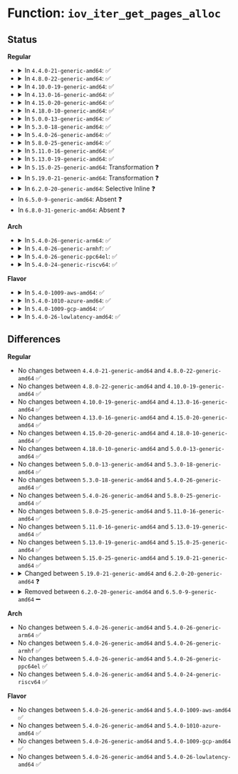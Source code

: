 # Function: <code>iov_iter_get_pages_alloc</code>

## Status
<b>Regular</b>
<ul>
<li>
<details>
<summary>In <code>4.4.0-21-generic-amd64</code>: ✅</summary>

```c
ssize_t iov_iter_get_pages_alloc(struct iov_iter * i, struct page * * * pages, size_t maxsize, size_t * start)
```

```json
{
  "name": "iov_iter_get_pages_alloc",
  "collision_type": "Unique Global",
  "inline_type": "No",
  "funcs": [
    {
      "addr": 18446744071583024480,
      "name": "iov_iter_get_pages_alloc",
      "external": true,
      "loc": "lib/iov_iter.c:617",
      "file": "lib/iov_iter.c",
      "inline": "seen, unknown",
      "caller_inline": [],
      "caller_func": []
    }
  ],
  "symbols": [
    {
      "addr": 18446744071583024480,
      "name": "iov_iter_get_pages_alloc",
      "section": ".text",
      "bind": "STB_GLOBAL",
      "size": 620
    }
  ]
}
```
</details>
</li>
<li>
<details>
<summary>In <code>4.8.0-22-generic-amd64</code>: ✅</summary>

```c
ssize_t iov_iter_get_pages_alloc(struct iov_iter * i, struct page * * * pages, size_t maxsize, size_t * start)
```

```json
{
  "name": "iov_iter_get_pages_alloc",
  "collision_type": "Unique Global",
  "inline_type": "No",
  "funcs": [
    {
      "addr": 18446744071583311952,
      "name": "iov_iter_get_pages_alloc",
      "external": true,
      "loc": "lib/iov_iter.c:585",
      "file": "lib/iov_iter.c",
      "inline": "seen, unknown",
      "caller_inline": [],
      "caller_func": []
    }
  ],
  "symbols": [
    {
      "addr": 18446744071583311952,
      "name": "iov_iter_get_pages_alloc",
      "section": ".text",
      "bind": "STB_GLOBAL",
      "size": 571
    }
  ]
}
```
</details>
</li>
<li>
<details>
<summary>In <code>4.10.0-19-generic-amd64</code>: ✅</summary>

```c
ssize_t iov_iter_get_pages_alloc(struct iov_iter * i, struct page * * * pages, size_t maxsize, size_t * start)
```

```json
{
  "name": "iov_iter_get_pages_alloc",
  "collision_type": "Unique Global",
  "inline_type": "No",
  "funcs": [
    {
      "addr": 18446744071583432448,
      "name": "iov_iter_get_pages_alloc",
      "external": true,
      "loc": "lib/iov_iter.c:1008",
      "file": "lib/iov_iter.c",
      "inline": "seen, unknown",
      "caller_inline": [],
      "caller_func": [
        "fs/splice.c:default_file_splice_read"
      ]
    }
  ],
  "symbols": [
    {
      "addr": 18446744071583432448,
      "name": "iov_iter_get_pages_alloc",
      "section": ".text",
      "bind": "STB_GLOBAL",
      "size": 932
    }
  ]
}
```
</details>
</li>
<li>
<details>
<summary>In <code>4.13.0-16-generic-amd64</code>: ✅</summary>

```c
ssize_t iov_iter_get_pages_alloc(struct iov_iter * i, struct page * * * pages, size_t maxsize, size_t * start)
```

```json
{
  "name": "iov_iter_get_pages_alloc",
  "collision_type": "Unique Global",
  "inline_type": "No",
  "funcs": [
    {
      "addr": 18446744071583467456,
      "name": "iov_iter_get_pages_alloc",
      "external": true,
      "loc": "lib/iov_iter.c:1132",
      "file": "lib/iov_iter.c",
      "inline": "seen, unknown",
      "caller_inline": [],
      "caller_func": [
        "fs/splice.c:default_file_splice_read"
      ]
    }
  ],
  "symbols": [
    {
      "addr": 18446744071583467456,
      "name": "iov_iter_get_pages_alloc",
      "section": ".text",
      "bind": "STB_GLOBAL",
      "size": 1046
    }
  ]
}
```
</details>
</li>
<li>
<details>
<summary>In <code>4.15.0-20-generic-amd64</code>: ✅</summary>

```c
ssize_t iov_iter_get_pages_alloc(struct iov_iter * i, struct page * * * pages, size_t maxsize, size_t * start)
```

```json
{
  "name": "iov_iter_get_pages_alloc",
  "collision_type": "Unique Global",
  "inline_type": "No",
  "funcs": [
    {
      "addr": 18446744071583648368,
      "name": "iov_iter_get_pages_alloc",
      "external": true,
      "loc": "lib/iov_iter.c:1134",
      "file": "lib/iov_iter.c",
      "inline": "seen, unknown",
      "caller_inline": [],
      "caller_func": [
        "fs/splice.c:default_file_splice_read",
        "block/bio.c:bio_map_user_iov"
      ]
    }
  ],
  "symbols": [
    {
      "addr": 18446744071583648368,
      "name": "iov_iter_get_pages_alloc",
      "section": ".text",
      "bind": "STB_GLOBAL",
      "size": 1046
    }
  ]
}
```
</details>
</li>
<li>
<details>
<summary>In <code>4.18.0-10-generic-amd64</code>: ✅</summary>

```c
ssize_t iov_iter_get_pages_alloc(struct iov_iter * i, struct page * * * pages, size_t maxsize, size_t * start)
```

```json
{
  "name": "iov_iter_get_pages_alloc",
  "collision_type": "Unique Global",
  "inline_type": "No",
  "funcs": [
    {
      "addr": 18446744071583849488,
      "name": "iov_iter_get_pages_alloc",
      "external": true,
      "loc": "lib/iov_iter.c:1264",
      "file": "lib/iov_iter.c",
      "inline": "seen, unknown",
      "caller_inline": [],
      "caller_func": [
        "fs/splice.c:default_file_splice_read",
        "block/bio.c:bio_map_user_iov"
      ]
    }
  ],
  "symbols": [
    {
      "addr": 18446744071583849488,
      "name": "iov_iter_get_pages_alloc",
      "section": ".text",
      "bind": "STB_GLOBAL",
      "size": 1079
    }
  ]
}
```
</details>
</li>
<li>
<details>
<summary>In <code>5.0.0-13-generic-amd64</code>: ✅</summary>

```c
ssize_t iov_iter_get_pages_alloc(struct iov_iter * i, struct page * * * pages, size_t maxsize, size_t * start)
```

```json
{
  "name": "iov_iter_get_pages_alloc",
  "collision_type": "Unique Global",
  "inline_type": "No",
  "funcs": [
    {
      "addr": 18446744071583933344,
      "name": "iov_iter_get_pages_alloc",
      "external": true,
      "loc": "lib/iov_iter.c:1339",
      "file": "lib/iov_iter.c",
      "inline": "seen, unknown",
      "caller_inline": [],
      "caller_func": [
        "fs/splice.c:default_file_splice_read",
        "block/bio.c:bio_map_user_iov"
      ]
    }
  ],
  "symbols": [
    {
      "addr": 18446744071583933344,
      "name": "iov_iter_get_pages_alloc",
      "section": ".text",
      "bind": "STB_GLOBAL",
      "size": 1136
    }
  ]
}
```
</details>
</li>
<li>
<details>
<summary>In <code>5.3.0-18-generic-amd64</code>: ✅</summary>

```c
ssize_t iov_iter_get_pages_alloc(struct iov_iter * i, struct page * * * pages, size_t maxsize, size_t * start)
```

```json
{
  "name": "iov_iter_get_pages_alloc",
  "collision_type": "Unique Global",
  "inline_type": "No",
  "funcs": [
    {
      "addr": 18446744071584111568,
      "name": "iov_iter_get_pages_alloc",
      "external": true,
      "loc": "lib/iov_iter.c:1355",
      "file": "lib/iov_iter.c",
      "inline": "seen, unknown",
      "caller_inline": [],
      "caller_func": [
        "fs/splice.c:default_file_splice_read",
        "block/bio.c:bio_map_user_iov"
      ]
    }
  ],
  "symbols": [
    {
      "addr": 18446744071584111568,
      "name": "iov_iter_get_pages_alloc",
      "section": ".text",
      "bind": "STB_GLOBAL",
      "size": 1194
    }
  ]
}
```
</details>
</li>
<li>
<details>
<summary>In <code>5.4.0-26-generic-amd64</code>: ✅</summary>

```c
ssize_t iov_iter_get_pages_alloc(struct iov_iter * i, struct page * * * pages, size_t maxsize, size_t * start)
```

```json
{
  "name": "iov_iter_get_pages_alloc",
  "collision_type": "Unique Global",
  "inline_type": "No",
  "funcs": [
    {
      "addr": 18446744071584234416,
      "name": "iov_iter_get_pages_alloc",
      "external": true,
      "loc": "lib/iov_iter.c:1355",
      "file": "lib/iov_iter.c",
      "inline": "seen, unknown",
      "caller_inline": [],
      "caller_func": [
        "fs/splice.c:default_file_splice_read",
        "block/bio.c:bio_map_user_iov"
      ]
    }
  ],
  "symbols": [
    {
      "addr": 18446744071584234416,
      "name": "iov_iter_get_pages_alloc",
      "section": ".text",
      "bind": "STB_GLOBAL",
      "size": 1194
    }
  ]
}
```
</details>
</li>
<li>
<details>
<summary>In <code>5.8.0-25-generic-amd64</code>: ✅</summary>

```c
ssize_t iov_iter_get_pages_alloc(struct iov_iter * i, struct page * * * pages, size_t maxsize, size_t * start)
```

```json
{
  "name": "iov_iter_get_pages_alloc",
  "collision_type": "Unique Global",
  "inline_type": "No",
  "funcs": [
    {
      "addr": 18446744071584640992,
      "name": "iov_iter_get_pages_alloc",
      "external": true,
      "loc": "lib/iov_iter.c:1390",
      "file": "lib/iov_iter.c",
      "inline": "seen, unknown",
      "caller_inline": [],
      "caller_func": [
        "block/blk-map.c:bio_map_user_iov"
      ]
    }
  ],
  "symbols": [
    {
      "addr": 18446744071584640992,
      "name": "iov_iter_get_pages_alloc",
      "section": ".text",
      "bind": "STB_GLOBAL",
      "size": 1192
    }
  ]
}
```
</details>
</li>
<li>
<details>
<summary>In <code>5.11.0-16-generic-amd64</code>: ✅</summary>

```c
ssize_t iov_iter_get_pages_alloc(struct iov_iter * i, struct page * * * pages, size_t maxsize, size_t * start)
```

```json
{
  "name": "iov_iter_get_pages_alloc",
  "collision_type": "Unique Global",
  "inline_type": "No",
  "funcs": [
    {
      "addr": 18446744071584761792,
      "name": "iov_iter_get_pages_alloc",
      "external": true,
      "loc": "lib/iov_iter.c:1397",
      "file": "lib/iov_iter.c",
      "inline": "seen, unknown",
      "caller_inline": [],
      "caller_func": [
        "block/blk-map.c:bio_map_user_iov"
      ]
    }
  ],
  "symbols": [
    {
      "addr": 18446744071584761792,
      "name": "iov_iter_get_pages_alloc",
      "section": ".text",
      "bind": "STB_GLOBAL",
      "size": 1224
    }
  ]
}
```
</details>
</li>
<li>
<details>
<summary>In <code>5.13.0-19-generic-amd64</code>: ✅</summary>

```c
ssize_t iov_iter_get_pages_alloc(struct iov_iter * i, struct page * * * pages, size_t maxsize, size_t * start)
```

```json
{
  "name": "iov_iter_get_pages_alloc",
  "collision_type": "Unique Global",
  "inline_type": "No",
  "funcs": [
    {
      "addr": 18446744071584800592,
      "name": "iov_iter_get_pages_alloc",
      "external": true,
      "loc": "lib/iov_iter.c:1646",
      "file": "lib/iov_iter.c",
      "inline": "seen, unknown",
      "caller_inline": [],
      "caller_func": [
        "block/blk-map.c:bio_map_user_iov"
      ]
    }
  ],
  "symbols": [
    {
      "addr": 18446744071584800592,
      "name": "iov_iter_get_pages_alloc",
      "section": ".text",
      "bind": "STB_GLOBAL",
      "size": 1978
    }
  ]
}
```
</details>
</li>
<li>
<details>
<summary>In <code>5.15.0-25-generic-amd64</code>: Transformation ❓</summary>

```c
ssize_t iov_iter_get_pages_alloc(struct iov_iter * i, struct page * * * pages, size_t maxsize, size_t * start)
```

```json
{
  "name": "iov_iter_get_pages_alloc",
  "collision_type": "Unique Global",
  "inline_type": "No",
  "funcs": [
    {
      "addr": 0,
      "name": "iov_iter_get_pages_alloc",
      "external": true,
      "loc": "lib/iov_iter.c:1594",
      "file": "lib/iov_iter.c",
      "inline": "seen, unknown",
      "caller_inline": [],
      "caller_func": [
        "block/blk-map.c:bio_map_user_iov"
      ]
    }
  ],
  "symbols": [
    {
      "addr": 18446744071592323305,
      "name": "iov_iter_get_pages_alloc.cold",
      "section": ".text",
      "bind": "STB_LOCAL",
      "size": 51
    },
    {
      "addr": 18446744071585225264,
      "name": "iov_iter_get_pages_alloc",
      "section": ".text",
      "bind": "STB_GLOBAL",
      "size": 888
    }
  ]
}
```
</details>
</li>
<li>
<details>
<summary>In <code>5.19.0-21-generic-amd64</code>: Transformation ❓</summary>

```c
ssize_t iov_iter_get_pages_alloc(struct iov_iter * i, struct page * * * pages, size_t maxsize, size_t * start)
```

```json
{
  "name": "iov_iter_get_pages_alloc",
  "collision_type": "Unique Global",
  "inline_type": "No",
  "funcs": [
    {
      "addr": 0,
      "name": "iov_iter_get_pages_alloc",
      "external": true,
      "loc": "lib/iov_iter.c:1638",
      "file": "lib/iov_iter.c",
      "inline": "seen, unknown",
      "caller_inline": [],
      "caller_func": [
        "block/blk-map.c:bio_map_user_iov"
      ]
    }
  ],
  "symbols": [
    {
      "addr": 18446744071594127131,
      "name": "iov_iter_get_pages_alloc.cold",
      "section": ".text",
      "bind": "STB_LOCAL",
      "size": 59
    },
    {
      "addr": 18446744071586063904,
      "name": "iov_iter_get_pages_alloc",
      "section": ".text",
      "bind": "STB_GLOBAL",
      "size": 977
    }
  ]
}
```
</details>
</li>
<li>
<details>
<summary>In <code>6.2.0-20-generic-amd64</code>: Selective Inline ❓</summary>

```c
ssize_t iov_iter_get_pages_alloc(struct iov_iter * i, struct page * * * pages, size_t maxsize, size_t * start, unsigned int gup_flags)
```

```json
{
  "name": "iov_iter_get_pages_alloc",
  "collision_type": "Unique Global",
  "inline_type": "Selective",
  "funcs": [
    {
      "addr": 18446744071587049251,
      "name": "iov_iter_get_pages_alloc",
      "external": true,
      "loc": "lib/iov_iter.c:1516",
      "file": "lib/iov_iter.c",
      "inline": "not declared, inlined",
      "caller_inline": [
        "lib/iov_iter.c:iov_iter_get_pages_alloc2",
        "lib/iov_iter.c:iov_iter_get_pages_alloc2"
      ],
      "caller_func": [
        "block/blk-map.c:bio_map_user_iov"
      ]
    }
  ],
  "symbols": [
    {
      "addr": 18446744071587048992,
      "name": "iov_iter_get_pages_alloc",
      "section": ".text",
      "bind": "STB_GLOBAL",
      "size": 111
    }
  ]
}
```
</details>
</li>
<li>
In <code>6.5.0-9-generic-amd64</code>: Absent ❓
</li>
<li>
In <code>6.8.0-31-generic-amd64</code>: Absent ❓
</li>
</ul>
<b>Arch</b>
<ul>
<li>
<details>
<summary>In <code>5.4.0-26-generic-arm64</code>: ✅</summary>

```c
ssize_t iov_iter_get_pages_alloc(struct iov_iter * i, struct page * * * pages, size_t maxsize, size_t * start)
```

```json
{
  "name": "iov_iter_get_pages_alloc",
  "collision_type": "Unique Global",
  "inline_type": "No",
  "funcs": [
    {
      "addr": 18446603336496110400,
      "name": "iov_iter_get_pages_alloc",
      "external": true,
      "loc": "lib/iov_iter.c:1355",
      "file": "lib/iov_iter.c",
      "inline": "seen, unknown",
      "caller_inline": [],
      "caller_func": [
        "fs/splice.c:default_file_splice_read",
        "block/bio.c:bio_map_user_iov"
      ]
    }
  ],
  "symbols": [
    {
      "addr": 18446603336496110400,
      "name": "iov_iter_get_pages_alloc",
      "section": ".text",
      "bind": "STB_GLOBAL",
      "size": 1160
    }
  ]
}
```
</details>
</li>
<li>
<details>
<summary>In <code>5.4.0-26-generic-armhf</code>: ✅</summary>

```c
ssize_t iov_iter_get_pages_alloc(struct iov_iter * i, struct page * * * pages, size_t maxsize, size_t * start)
```

```json
{
  "name": "iov_iter_get_pages_alloc",
  "collision_type": "Unique Global",
  "inline_type": "No",
  "funcs": [
    {
      "addr": 3229436760,
      "name": "iov_iter_get_pages_alloc",
      "external": true,
      "loc": "lib/iov_iter.c:1355",
      "file": "lib/iov_iter.c",
      "inline": "seen, unknown",
      "caller_inline": [],
      "caller_func": [
        "fs/splice.c:default_file_splice_read",
        "block/bio.c:bio_map_user_iov"
      ]
    }
  ],
  "symbols": [
    {
      "addr": 3229436760,
      "name": "iov_iter_get_pages_alloc",
      "section": ".text",
      "bind": "STB_GLOBAL",
      "size": 1044
    }
  ]
}
```
</details>
</li>
<li>
<details>
<summary>In <code>5.4.0-26-generic-ppc64el</code>: ✅</summary>

```c
ssize_t iov_iter_get_pages_alloc(struct iov_iter * i, struct page * * * pages, size_t maxsize, size_t * start)
```

```json
{
  "name": "iov_iter_get_pages_alloc",
  "collision_type": "Unique Global",
  "inline_type": "No",
  "funcs": [
    {
      "addr": 13835058055290359856,
      "name": "iov_iter_get_pages_alloc",
      "external": true,
      "loc": "lib/iov_iter.c:1355",
      "file": "lib/iov_iter.c",
      "inline": "seen, unknown",
      "caller_inline": [],
      "caller_func": [
        "fs/splice.c:default_file_splice_read",
        "block/bio.c:bio_map_user_iov"
      ]
    }
  ],
  "symbols": [
    {
      "addr": 13835058055290359856,
      "name": "iov_iter_get_pages_alloc",
      "section": ".text",
      "bind": "STB_GLOBAL",
      "size": 1668
    }
  ]
}
```
</details>
</li>
<li>
<details>
<summary>In <code>5.4.0-24-generic-riscv64</code>: ✅</summary>

```c
ssize_t iov_iter_get_pages_alloc(struct iov_iter * i, struct page * * * pages, size_t maxsize, size_t * start)
```

```json
{
  "name": "iov_iter_get_pages_alloc",
  "collision_type": "Unique Global",
  "inline_type": "No",
  "funcs": [
    {
      "addr": 18446743936275175428,
      "name": "iov_iter_get_pages_alloc",
      "external": true,
      "loc": "lib/iov_iter.c:1355",
      "file": "lib/iov_iter.c",
      "inline": "seen, unknown",
      "caller_inline": [],
      "caller_func": [
        "fs/splice.c:default_file_splice_read",
        "block/bio.c:bio_map_user_iov"
      ]
    }
  ],
  "symbols": [
    {
      "addr": 18446743936275175428,
      "name": "iov_iter_get_pages_alloc",
      "section": ".text",
      "bind": "STB_GLOBAL",
      "size": 934
    }
  ]
}
```
</details>
</li>
</ul>
<b>Flavor</b>
<ul>
<li>
<details>
<summary>In <code>5.4.0-1009-aws-amd64</code>: ✅</summary>

```c
ssize_t iov_iter_get_pages_alloc(struct iov_iter * i, struct page * * * pages, size_t maxsize, size_t * start)
```

```json
{
  "name": "iov_iter_get_pages_alloc",
  "collision_type": "Unique Global",
  "inline_type": "No",
  "funcs": [
    {
      "addr": 18446744071584203152,
      "name": "iov_iter_get_pages_alloc",
      "external": true,
      "loc": "lib/iov_iter.c:1355",
      "file": "lib/iov_iter.c",
      "inline": "seen, unknown",
      "caller_inline": [],
      "caller_func": [
        "fs/splice.c:default_file_splice_read",
        "block/bio.c:bio_map_user_iov"
      ]
    }
  ],
  "symbols": [
    {
      "addr": 18446744071584203152,
      "name": "iov_iter_get_pages_alloc",
      "section": ".text",
      "bind": "STB_GLOBAL",
      "size": 1194
    }
  ]
}
```
</details>
</li>
<li>
<details>
<summary>In <code>5.4.0-1010-azure-amd64</code>: ✅</summary>

```c
ssize_t iov_iter_get_pages_alloc(struct iov_iter * i, struct page * * * pages, size_t maxsize, size_t * start)
```

```json
{
  "name": "iov_iter_get_pages_alloc",
  "collision_type": "Unique Global",
  "inline_type": "No",
  "funcs": [
    {
      "addr": 18446744071584138368,
      "name": "iov_iter_get_pages_alloc",
      "external": true,
      "loc": "lib/iov_iter.c:1355",
      "file": "lib/iov_iter.c",
      "inline": "seen, unknown",
      "caller_inline": [],
      "caller_func": [
        "fs/splice.c:default_file_splice_read",
        "block/bio.c:bio_map_user_iov"
      ]
    }
  ],
  "symbols": [
    {
      "addr": 18446744071584138368,
      "name": "iov_iter_get_pages_alloc",
      "section": ".text",
      "bind": "STB_GLOBAL",
      "size": 1194
    }
  ]
}
```
</details>
</li>
<li>
<details>
<summary>In <code>5.4.0-1009-gcp-amd64</code>: ✅</summary>

```c
ssize_t iov_iter_get_pages_alloc(struct iov_iter * i, struct page * * * pages, size_t maxsize, size_t * start)
```

```json
{
  "name": "iov_iter_get_pages_alloc",
  "collision_type": "Unique Global",
  "inline_type": "No",
  "funcs": [
    {
      "addr": 18446744071584186912,
      "name": "iov_iter_get_pages_alloc",
      "external": true,
      "loc": "lib/iov_iter.c:1355",
      "file": "lib/iov_iter.c",
      "inline": "seen, unknown",
      "caller_inline": [],
      "caller_func": [
        "fs/splice.c:default_file_splice_read",
        "block/bio.c:bio_map_user_iov"
      ]
    }
  ],
  "symbols": [
    {
      "addr": 18446744071584186912,
      "name": "iov_iter_get_pages_alloc",
      "section": ".text",
      "bind": "STB_GLOBAL",
      "size": 1194
    }
  ]
}
```
</details>
</li>
<li>
<details>
<summary>In <code>5.4.0-26-lowlatency-amd64</code>: ✅</summary>

```c
ssize_t iov_iter_get_pages_alloc(struct iov_iter * i, struct page * * * pages, size_t maxsize, size_t * start)
```

```json
{
  "name": "iov_iter_get_pages_alloc",
  "collision_type": "Unique Global",
  "inline_type": "No",
  "funcs": [
    {
      "addr": 18446744071584291488,
      "name": "iov_iter_get_pages_alloc",
      "external": true,
      "loc": "lib/iov_iter.c:1355",
      "file": "lib/iov_iter.c",
      "inline": "seen, unknown",
      "caller_inline": [],
      "caller_func": [
        "fs/splice.c:default_file_splice_read",
        "block/bio.c:bio_map_user_iov"
      ]
    }
  ],
  "symbols": [
    {
      "addr": 18446744071584291488,
      "name": "iov_iter_get_pages_alloc",
      "section": ".text",
      "bind": "STB_GLOBAL",
      "size": 1194
    }
  ]
}
```
</details>
</li>
</ul>

## Differences
<b>Regular</b>
<ul>
<li>
No changes between <code>4.4.0-21-generic-amd64</code> and <code>4.8.0-22-generic-amd64</code> ✅
</li>
<li>
No changes between <code>4.8.0-22-generic-amd64</code> and <code>4.10.0-19-generic-amd64</code> ✅
</li>
<li>
No changes between <code>4.10.0-19-generic-amd64</code> and <code>4.13.0-16-generic-amd64</code> ✅
</li>
<li>
No changes between <code>4.13.0-16-generic-amd64</code> and <code>4.15.0-20-generic-amd64</code> ✅
</li>
<li>
No changes between <code>4.15.0-20-generic-amd64</code> and <code>4.18.0-10-generic-amd64</code> ✅
</li>
<li>
No changes between <code>4.18.0-10-generic-amd64</code> and <code>5.0.0-13-generic-amd64</code> ✅
</li>
<li>
No changes between <code>5.0.0-13-generic-amd64</code> and <code>5.3.0-18-generic-amd64</code> ✅
</li>
<li>
No changes between <code>5.3.0-18-generic-amd64</code> and <code>5.4.0-26-generic-amd64</code> ✅
</li>
<li>
No changes between <code>5.4.0-26-generic-amd64</code> and <code>5.8.0-25-generic-amd64</code> ✅
</li>
<li>
No changes between <code>5.8.0-25-generic-amd64</code> and <code>5.11.0-16-generic-amd64</code> ✅
</li>
<li>
No changes between <code>5.11.0-16-generic-amd64</code> and <code>5.13.0-19-generic-amd64</code> ✅
</li>
<li>
No changes between <code>5.13.0-19-generic-amd64</code> and <code>5.15.0-25-generic-amd64</code> ✅
</li>
<li>
No changes between <code>5.15.0-25-generic-amd64</code> and <code>5.19.0-21-generic-amd64</code> ✅
</li>
<li>
<details>
<summary>Changed between <code>5.19.0-21-generic-amd64</code> and <code>6.2.0-20-generic-amd64</code> ❓</summary>
<ul>
<li>
<b>Param added. </b>
<code>unsigned int gup_flags</code>
</li>
</ul>
</details>
</li>
<li>
<details>
<summary>Removed between <code>6.2.0-20-generic-amd64</code> and <code>6.5.0-9-generic-amd64</code> ➖</summary>

```c
ssize_t iov_iter_get_pages_alloc(struct iov_iter * i, struct page * * * pages, size_t maxsize, size_t * start, unsigned int gup_flags)
```
</details>
</li>
</ul>
<b>Arch</b>
<ul>
<li>
No changes between <code>5.4.0-26-generic-amd64</code> and <code>5.4.0-26-generic-arm64</code> ✅
</li>
<li>
No changes between <code>5.4.0-26-generic-amd64</code> and <code>5.4.0-26-generic-armhf</code> ✅
</li>
<li>
No changes between <code>5.4.0-26-generic-amd64</code> and <code>5.4.0-26-generic-ppc64el</code> ✅
</li>
<li>
No changes between <code>5.4.0-26-generic-amd64</code> and <code>5.4.0-24-generic-riscv64</code> ✅
</li>
</ul>
<b>Flavor</b>
<ul>
<li>
No changes between <code>5.4.0-26-generic-amd64</code> and <code>5.4.0-1009-aws-amd64</code> ✅
</li>
<li>
No changes between <code>5.4.0-26-generic-amd64</code> and <code>5.4.0-1010-azure-amd64</code> ✅
</li>
<li>
No changes between <code>5.4.0-26-generic-amd64</code> and <code>5.4.0-1009-gcp-amd64</code> ✅
</li>
<li>
No changes between <code>5.4.0-26-generic-amd64</code> and <code>5.4.0-26-lowlatency-amd64</code> ✅
</li>
</ul>
